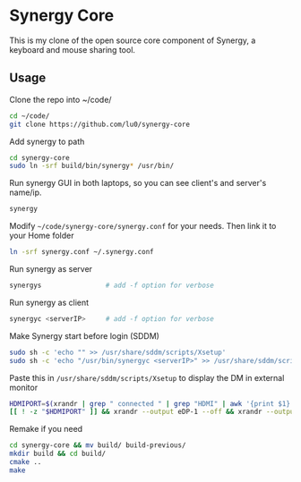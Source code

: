 # Synergy Core

This is my clone of the open source core component of Synergy, a keyboard and mouse sharing tool.

## Usage

Clone the repo into ~/code/

```zsh
cd ~/code/
git clone https://github.com/lu0/synergy-core
```
Add synergy to path
```zsh
cd synergy-core
sudo ln -srf build/bin/synergy* /usr/bin/
```

Run synergy GUI in both laptops, so you can see client's and server's name/ip.
```zsh
synergy
```

Modify ```~/code/synergy-core/synergy.conf``` for your needs. Then link it to your Home folder
```zsh
ln -srf synergy.conf ~/.synergy.conf
```

Run synergy as server
```zsh
synergys                # add -f option for verbose
```

Run synergy as client
```zsh
synergyc <serverIP>     # add -f option for verbose
```

Make Synergy start before login (SDDM)
```zsh
sudo sh -c 'echo "" >> /usr/share/sddm/scripts/Xsetup' 
sudo sh -c 'echo "/usr/bin/synergyc <serverIP>" >> /usr/share/sddm/scripts/Xsetup' 
```
Paste this in ```/usr/share/sddm/scripts/Xsetup``` to display the DM in external monitor
```zsh
HDMIPORT=$(xrandr | grep " connected " | grep "HDMI" | awk '{print $1}')
[[ ! -z "$HDMIPORT" ]] && xrandr --output eDP-1 --off && xrandr --output HDMI-1 --mode 1920x1080
```

Remake if you need
```zsh
cd synergy-core && mv build/ build-previous/
mkdir build && cd build/
cmake ..
make
```

